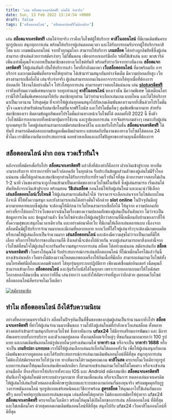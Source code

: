 ```yaml
---
title: 'เล่น สล็อตแจกเครดิตฟรี เล่นได้ จ่ายจริง'
date: Sun, 13 Feb 2022 13:14:54 +0000
draft: false
tags: ['สล็อตออนไลน์', 'สล็อตเครดิตฟรีไม่ต้องฝาก']
---
```


เล่น **สล็อตแจกเครดิตฟรี** เล่นได้จ่ายจริง เราคือเว็บไซต์ผู้ให้บริการ **คาสิโนออนไลน์** ที่มีเกมเดิมพันครบทุกรูปแบบ สนุกทุกการเล่น พร้อมให้บริการผู้เล่นตลอดเวลา และได้รับการยอมรับจากผู้ให้บริการคาสิโสด และ เกมพนันออนไลน์ จากทั่วทุกมุมโลก สามารถให้บริการ **เกมสล็อต** ได้อย่างถูกลิขสิทธิ์ซึ่งผู้เล่นสามารถ เข้าเล่นด้วยการสมัครง่ายๆ ไม่กี่ขั้นตอน เพียงกรอกเบอร์มือถือ รหัสใช้เข้าเล่น และ พาสเวริด์ เพีนงเท่านี้คุณก็จะกลายเป็นสมาชิกของทางเว็บไซต์ทันที พร้อมรับรางวัลจากทางทีมงาน **สล็อตแจกเครดิตฟรี** ให้ผู้เล่นทันที เปิดให้บริการแล้ว ใครที่กำลังมองหา **เว็บสล็อตออนไลน์** ที่มาพร้อมกับ การบริการ และเกมเดิมพันที่ครบจบให้ทุกท่าน ได้เข้ามาร่วมสนุกกันอย่างจัดเต็ม มีความปลอดภัยสูง เว็บตรงสามารถเชื่อถือได้ เล่นจริงจ่ายจริง ผู้เล่นสามารถถอนเงินออกจากระบบได้ทุกเมื่อที่ต้องการ ปลอดภัย ใช้งานได้อย่างมั่นใจ โปร่งใสทุกการเล่น สามารถตรวจสอบได้แน่นอน เล่น [**slotเครดิตฟรี**](/slotเครดิตฟรี/) เรายังเตรียมความพิเศษมากมาย รอทุกท่านอยู่ **คาสิโนออนไลน์** ของเรานั้น มีความพิเศษ ไม่เหมือนใคร เรามีโปรโมชั่นพิเศษออกมาให้กับ สมาชิกทุกท่าน ไม่ว่าท่านจะเลือกเล่นเกม แบบไหน และได้ให้บริการมาเป็นเวลานาน โปรสุดคุ้ม ที่จะทำให้ผู้เล่นทุกคนสนุกไปกับเกมเดิมพันของเรามากยิ่งขึ้นด้วยโปรโมชั่นจุใจ เฉพาะสำหรับต้อนรับสมาชิกใหม่ที่แจกฟรีโบนัส และโปรโมชั่นอื่นๆ สุดพิเศษีกมากมาย สำหรับสมาชิกของเรา ติดตามข้อมูลอัพเดทโปรโมชั่นผ่านทางหน้าเว็บไซต์ได้ ตลอดทั้งปี 2022 นี้ ซึ่งตัวเว็บไซต์มีการออกแบบทั้งหน้าตาปุ่มการใช้งาน และรูปแบบการเล่น การจัดสรรเกมต่างๆ เหมาะกับผู้เล่นทุกเพศทุกวัย โดยผู้เล่นท่านสามารถสมัครสมาชิกคาสิโน และขอรับโปรโมชั่น **สล็อตแจกเครดิตฟรี** ได้ทันที สามารถติดต่อสอบถามข้อมูลเพิ่มเติมผ่านทาง แชทสดกับทีมงานของทางเว็บไซต์ได้ตลอด 24 ชั่วโมง เรามีทีมงานทีมากประสบการณ์ คอยช่วยเหลือและแก้ไขปัญหาของท่านทุกเมื่อที่ต้องการ

**สล็อตออนไลน์ ฝาก ถอน รวดเร็วทันใจ**
-------------------------------------

หลังจากที่สมัครเพื่อรับโปร **สล็อตแจกเครดิตฟรี** แล้วสิ่งที่ต้องทำก็คือการ ฝากเงินเข้าสู่ระบบ ทางทีมงานรองรับการ ทำรายการที่รวดเร็วปลอดภัย ในทุกด้าน รับประกันข้อมูลส่วนตัวของผู้เล่นไม่มีรั่วไหลแน่นอน เพื่อให้ลูกค้าและสมาชิกทุกท่านได้รับการบริการที่รวดเร็วทันใจที่สุด ด้วยการตรวจสอบไม่เกิน 1-2 นาที เงินของท่านจะถูกโอนเข้ามาเป็นเครดิตของทางเว็บไซต์ในทันที ซึ่งผู้เล่นสามารถ เริ่มเล่นได้ทันทีหลังจากเงินเข้าสู่ระบบ พร้อมสอน **วิธีเล่นสล็อต** ออนไลน์ให้กับผู้เล่นใหม่ และแนะนำวิธีเลือก **เล่นสล็อตออนไลน์เว็บไหนดี** ให้ผู้เล่นสามารถตัดสินใจได้ ว่าเราควรจะเลือกเล่นจากเว็บไซต์แบบไหน ถึงจะดี ที่ให้ทั้งความสนุก และยังสามารถเล่นได้อย่างมั่นใจอีกด้วย **slot online** ในปัจจุบันมีอยู่มากมายหลายแบบซึ่งผู้เล่น จะต้องดูให้ดีก่อนว่าเว็บไหนสามารถเชื่อถือได้ ให้ดูจาก ความปลอดภัย อย่างที่เราได้บอกไว้ว่าเว็บของเราเน้นในเรื่องของความปลอดภัยของผู้เล่นเป็นอันดับแรก ไม่ว่าจะเป็นข้อมูลการเงิน และ ข้อมูลส่วนตัว ซึ่งเว็บไซต์จะต้องให้ผู้เล่นรู้สึกว่าสถานที่นี้เหมือนกับบ้านของเราที่ให้ทั้งความสุขและสนุกในเวลาเดียวกัน และอย่างต่อมาคือเว็บ ที่มีเกมให้เลือกเล่นหลายแบบ เนื่องจากสล็อตนั้นมีผู้ให้บริการจำนวนมากและมีเกมที่หลากหลาย หากเว็บที่ใส่ใจผู้เล่นจริงๆจะต้องมีเกมยอดฮิต หรือเกมให้ผู้เล่นเลือกเป็นจำนวนมาก **เล่นสล็อตออนไลน์** และต้องมีความสุขไม่ว่าจะเป็นเกมที่มีให้เลือก หรือการให้บริการของทีมงานก็ดี สิ่งเหล่านี้จะต้องไปด้วยกัน หากผู้เล่นสามารถหาสิ่งเหล่านี้จากเว็บไซต์ที่สนใจได้ผู้เล่นก็จะการันตรีความสนุกจากการเล่น สล็อต ได้อย่างแน่นอน สมัครเล่นกับ **สล็อตแจกเครดิตฟรี** เว็บตรงให้คุณได้ รับประสบการณ์การเล่นสล็อตออนไลน์ ที่ไม่เหมือนใครได้แล้ววันนี้ ทางเข้าเล่นหลัก เว็บตรงไม่ต้องดาวน์โหลดแอพลงเครื่องให้กินเนื้อที่มือถือ สามารถเล่นผ่านเว็บไซต์ทั้งบนโทรศัพท์มือถือและคอมพิวเตอร์ ได้ทุกรุ่นทุกระบบปฏิบัติการ เพียงแค่เชื่อมต่ออินเตอร์ เน็ตคุณก็สามารถเข้ามาโยก **สล็อตออนไลน์** และลุ้นรับโบนัสได้ในทุกตา เพราะระบบออกแบบมาให้โบนัสมรโอกาสออกได้มากขึ้น มากกว่าที่อื่น เล่นง่ายกว่า และยังให้อัตราจ่ายที่สูงกว่าอีกด้วย สุดยอดเว็บไซต์ สล็อตออนไลน์ที่ครบจบในเว็บเดียว

[![สมัครสมาชิก](register-button.png)](https://member.ufarec.com/register/?s=avfreex24;lang=th)

**ทำไม สล็อตออนไลน์ ถึงได้รับความนิยม**
---------------------------------------

อย่างที่หลายๆคนทรากันดีว่า สล็อตในปัจจุบันเป็นที่ชื่นชอบของกลุ่มผู้เล่นเป็นจำนวนมากยิ่งโปร **สล็อตแจกเครดิตฟรี** ที่ทำให้ผู้เล่นจำนวนมากชื่นชอบ รวมไปถึงผู้เล่นใหม่ที่กำลังหาเว็บเล่นสล็อต ทั้งหลายต่างตบเท้าเข้ามาร่วมสนุกกับทางเว็บไซต์ ซึ่งทางทีมงาน **ufax24** ได้มีการเตรียมการพัฒนา และ มีการอัพเดทระบบทั้งการบริการ และตัวเกมอยู่ตลอด ทั้งเกมสล็อตเจ้าใหญ่ๆ ที่ขนกันมามากมายกว่า 100 รูปแบบ และเกมเดิมพันออนไลน์รูปแบบอื่นๆอย่างเช่นเกมไพ่ **บาคาร่า sa** หรือจะเป็น **บาคาร่า 1688** หรือจะเป็น **เกมยิงปลา** **แทงบอล** เราก็มีให้ผู้เล่นเลือกเล่นแก้เบื่อกันได้ตลอดทั้งวัน เพื่อให้ผู้เล่นสนุกกับเกมเดิมพันของเราอยูตลอด และได้รับประสบการณ์การเล่นเกมเดิมพันออนไลน์ที่ดีที่สุด สนุกทุกการเล่น ไม่ต้องไปสมัครหลายเว็บให้วุ่นวาย ทางทีมงานได้รวมสุดยอมเกม **คาสิโนสด** ครบจบในเว็บเดียวทุกรูปแบบการเล่นมาให้คุณเลือกเล่นเพียงคลิกเดียว ก็สามารถเข้าเล่นผ่านเว็บไซต์ได้โดยตรง หรือจะเข้าเล่น ผ่านมือถือ ที่รองรับการให้บริการทั้งระบบ IOS และ Android สมัครสมาชิก **สล็อตแจกเครดิตฟรี** ทันทีเอาใจผู้เล่นใหม่ด้วยระบบต่างๆมากมาย ทั้งชวนเพื่อนเล่น หรือจะเป็นการ ทดลองเล่นแจกเครดิตให้ผู้เล่นไปเล่นกับตัวทดลองเพื่อศึกษารูปแบบและระบบของเกมก่อนเริ่มลงทุนจริง พร้อมพูดคุยกับกูรูวงการพนันออนไลน์ ทุกรูปแบบแชร์เทคนิคและวิธีการพร้อม **สูตรสล็อต** ให้คุณเอาไปใช้เล่นกันแบบฟรีๆ ตอบโจทย์ทุกรูปแบบการเล่นของคุณ เล่นสล็อตได้ทุกค่าย ไม่ต้องแยกสมัครให้ยุ่งยาก ufax24 **สล็อตแจกเครดิตฟรี** ครบจบในเว็บเดียว พร้อมให้คุณได้เปิดโลกของการเล่น สล็อตออนไลน์ ที่ดีที่สุดและไม่เหมือนใคร ด้วยสุดยอดเกมเดิมพันออนไลน์ที่ดีที่สุด สนุกไปกับ ufax24 เว็บคาสิโนออนไลน์ที่ดีที่สุด
